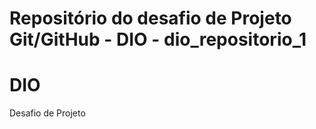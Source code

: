 # Repositório do desafio de Projeto Git/GitHub - DIO - dio_repositorio_1
<h1>DIO</h1>
Desafio de Projeto
